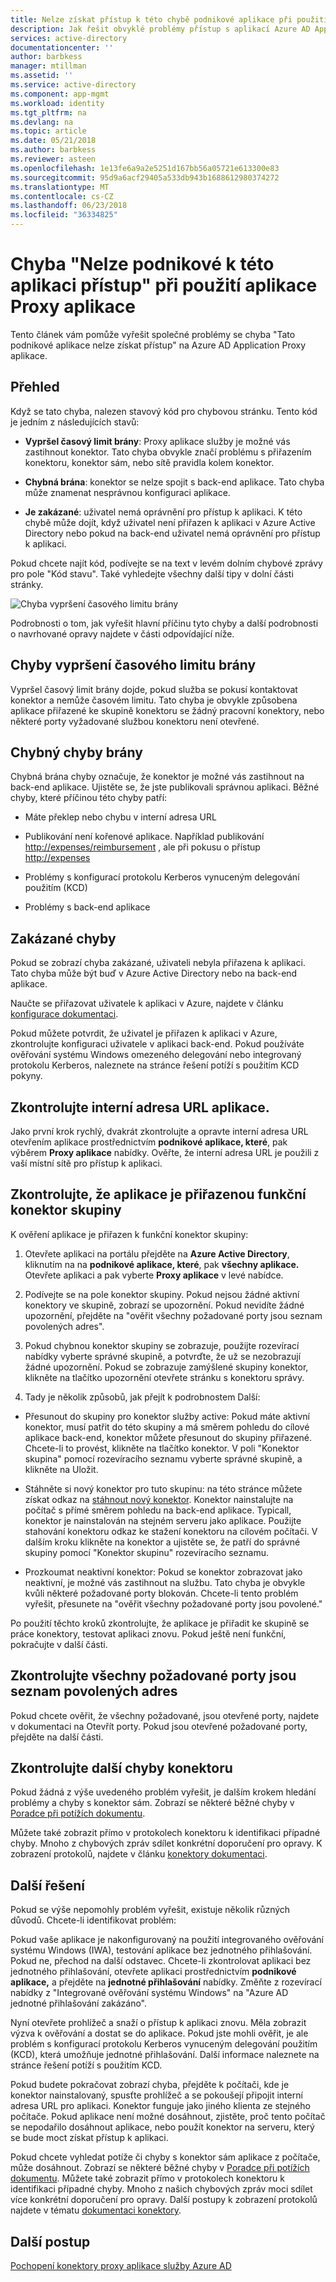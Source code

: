 ```yaml
---
title: Nelze získat přístup k této chybě podnikové aplikace při použití aplikace Proxy aplikace | Microsoft Docs
description: Jak řešit obvyklé problémy přístup s aplikací Azure AD Application Proxy.
services: active-directory
documentationcenter: ''
author: barbkess
manager: mtillman
ms.assetid: ''
ms.service: active-directory
ms.component: app-mgmt
ms.workload: identity
ms.tgt_pltfrm: na
ms.devlang: na
ms.topic: article
ms.date: 05/21/2018
ms.author: barbkess
ms.reviewer: asteen
ms.openlocfilehash: 1e13fe6a9a2e5251d167bb56a05721e613300e83
ms.sourcegitcommit: 95d9a6acf29405a533db943b1688612980374272
ms.translationtype: MT
ms.contentlocale: cs-CZ
ms.lasthandoff: 06/23/2018
ms.locfileid: "36334825"
---
```

# <a name="cant-access-this-corporate-application-error-when-using-an-application-proxy-application"></a>Chyba "Nelze podnikové k této aplikaci přístup" při použití aplikace Proxy aplikace

Tento článek vám pomůže vyřešit společné problémy se chyba "Tato podnikové aplikace nelze získat přístup" na Azure AD Application Proxy aplikace.

## <a name="overview"></a>Přehled
Když se tato chyba, nalezen stavový kód pro chybovou stránku. Tento kód je jedním z následujících stavů:

-   **Vypršel časový limit brány**: Proxy aplikace služby je možné vás zastihnout konektor. Tato chyba obvykle značí problému s přiřazením konektoru, konektor sám, nebo sítě pravidla kolem konektor.

-   **Chybná brána**: konektor se nelze spojit s back-end aplikace. Tato chyba může znamenat nesprávnou konfiguraci aplikace.

-   **Je zakázané**: uživatel nemá oprávnění pro přístup k aplikaci. K této chybě může dojít, když uživatel není přiřazen k aplikaci v Azure Active Directory nebo pokud na back-end uživatel nemá oprávnění pro přístup k aplikaci.

Pokud chcete najít kód, podívejte se na text v levém dolním chybové zprávy pro pole "Kód stavu". Také vyhledejte všechny další tipy v dolní části stránky.

   ![Chyba vypršení časového limitu brány](./media/application-proxy/connection-problem.png)

Podrobnosti o tom, jak vyřešit hlavní příčinu tyto chyby a další podrobnosti o navrhované opravy najdete v části odpovídající níže.

## <a name="gateway-timeout-errors"></a>Chyby vypršení časového limitu brány

Vypršel časový limit brány dojde, pokud služba se pokusí kontaktovat konektor a nemůže časovém limitu. Tato chyba je obvykle způsobena aplikace přiřazené ke skupině konektoru se žádný pracovní konektory, nebo některé porty vyžadované službou konektoru není otevřené.


## <a name="bad-gateway-errors"></a>Chybný chyby brány

Chybná brána chyby označuje, že konektor je možné vás zastihnout na back-end aplikace. Ujistěte se, že jste publikovali správnou aplikaci. Běžné chyby, které příčinou této chyby patří:

-   Máte překlep nebo chybu v interní adresa URL

-   Publikování není kořenové aplikace. Například publikování <http://expenses/reimbursement> , ale při pokusu o přístup <http://expenses>

-   Problémy s konfigurací protokolu Kerberos vynuceným delegování použitím (KCD)

-   Problémy s back-end aplikace

## <a name="forbidden-errors"></a>Zakázané chyby

Pokud se zobrazí chyba zakázané, uživateli nebyla přiřazena k aplikaci. Tato chyba může být buď v Azure Active Directory nebo na back-end aplikace.

Naučte se přiřazovat uživatele k aplikaci v Azure, najdete v článku [konfigurace dokumentaci](https://docs.microsoft.com/azure/active-directory/application-proxy-publish-azure-portal#add-a-test-user).

Pokud můžete potvrdit, že uživatel je přiřazen k aplikaci v Azure, zkontrolujte konfiguraci uživatele v aplikaci back-end. Pokud používáte ověřování systému Windows omezeného delegování nebo integrovaný protokolu Kerberos, naleznete na stránce řešení potíží s použitím KCD pokyny.

## <a name="check-the-applications-internal-url"></a>Zkontrolujte interní adresa URL aplikace.

Jako první krok rychlý, dvakrát zkontrolujte a opravte interní adresa URL otevřením aplikace prostřednictvím **podnikové aplikace, které**, pak výběrem **Proxy aplikace** nabídky. Ověřte, že interní adresa URL je použili z vaší místní sítě pro přístup k aplikaci.

## <a name="check-the-application-is-assigned-to-a-working-connector-group"></a>Zkontrolujte, že aplikace je přiřazenou funkční konektor skupiny

K ověření aplikace je přiřazen k funkční konektor skupiny:

1.  Otevřete aplikaci na portálu přejděte na **Azure Active Directory**, kliknutím na na **podnikové aplikace, které**, pak **všechny aplikace.** Otevřete aplikaci a pak vyberte **Proxy aplikace** v levé nabídce.

2.  Podívejte se na pole konektor skupiny. Pokud nejsou žádné aktivní konektory ve skupině, zobrazí se upozornění. Pokud nevidíte žádné upozornění, přejděte na "ověřit všechny požadované porty jsou seznam povolených adres".

3.  Pokud chybnou konektor skupiny se zobrazuje, použijte rozevírací nabídky vyberte správné skupině, a potvrďte, že už se nezobrazují žádné upozornění. Pokud se zobrazuje zamýšlené skupiny konektor, klikněte na tlačítko upozornění otevřete stránku s konektoru správy.

4.  Tady je několik způsobů, jak přejít k podrobnostem Další:

  * Přesunout do skupiny pro konektor služby active: Pokud máte aktivní konektor, musí patřit do této skupiny a má směrem pohledu do cílové aplikace back-end, konektor můžete přesunout do skupiny přiřazené. Chcete-li to provést, klikněte na tlačítko konektor. V poli "Konektor skupina" pomocí rozevíracího seznamu vyberte správné skupině, a klikněte na Uložit.

  * Stáhněte si nový konektor pro tuto skupinu: na této stránce můžete získat odkaz na [stáhnout nový konektor](https://download.msappproxy.net/Subscription/d3c8b69d-6bf7-42be-a529-3fe9c2e70c90/Connector/Download). Konektor nainstalujte na počítač s přímé směrem pohledu na back-end aplikace. Typicall, konektor je nainstalován na stejném serveru jako aplikace. Použijte stahování konektoru odkaz ke stažení konektoru na cílovém počítači. V dalším kroku klikněte na konektor a ujistěte se, že patří do správné skupiny pomocí "Konektor skupinu" rozevíracího seznamu.

  * Prozkoumat neaktivní konektor: Pokud se konektor zobrazovat jako neaktivní, je možné vás zastihnout na službu. Tato chyba je obvykle kvůli některé požadované porty blokován. Chcete-li tento problém vyřešit, přesunete na "ověřit všechny požadované porty jsou povolené."

Po použití těchto kroků zkontrolujte, že aplikace je přiřadit ke skupině se práce konektory, testovat aplikaci znovu. Pokud ještě není funkční, pokračujte v další části.

## <a name="check-all-required-ports-are-whitelisted"></a>Zkontrolujte všechny požadované porty jsou seznam povolených adres

Pokud chcete ověřit, že všechny požadované, jsou otevřené porty, najdete v dokumentaci na Otevřít porty. Pokud jsou otevřené požadované porty, přejděte na další části.

## <a name="check-for-other-connector-errors"></a>Zkontrolujte další chyby konektoru

Pokud žádná z výše uvedeného problém vyřešit, je dalším krokem hledání problémy a chyby s konektor sám. Zobrazí se některé běžné chyby v [Poradce při potížích dokumentu](https://docs.microsoft.com/azure/active-directory/active-directory-application-proxy-troubleshoot#connector-errors). 

Můžete také zobrazit přímo v protokolech konektoru k identifikaci případné chyby. Mnoho z chybových zpráv sdílet konkrétní doporučení pro opravy. K zobrazení protokolů, najdete v článku [konektory dokumentaci](manage-apps/application-proxy-connectors.md#under-the-hood).

## <a name="additional-resolutions"></a>Další řešení

Pokud se výše nepomohly problém vyřešit, existuje několik různých důvodů. Chcete-li identifikovat problém:

Pokud vaše aplikace je nakonfigurovaný na použití integrovaného ověřování systému Windows (IWA), testování aplikace bez jednotného přihlašování. Pokud ne, přechod na další odstavec. Chcete-li zkontrolovat aplikaci bez jednotného přihlašování, otevřete aplikaci prostřednictvím **podnikové aplikace,** a přejděte na **jednotné přihlašování** nabídky. Změňte z rozevírací nabídky z "Integrované ověřování systému Windows" na "Azure AD jednotné přihlašování zakázáno". 

Nyní otevřete prohlížeč a snaží o přístup k aplikaci znovu. Měla zobrazit výzva k ověřování a dostat se do aplikace. Pokud jste mohli ověřit, je ale problém s konfigurací protokolu Kerberos vynuceným delegování použitím (KCD), která umožňuje jednotné přihlašování. Další informace naleznete na stránce řešení potíží s použitím KCD.

Pokud budete pokračovat zobrazí chyba, přejděte k počítači, kde je konektor nainstalovaný, spusťte prohlížeč a se pokoušejí připojit interní adresa URL pro aplikaci. Konektor funguje jako jiného klienta ze stejného počítače. Pokud aplikace není možné dosáhnout, zjistěte, proč tento počítač se nepodařilo dosáhnout aplikace, nebo použít konektor na serveru, který se bude moct získat přístup k aplikaci.

Pokud chcete vyhledat potíže či chyby s konektor sám aplikace z počítače, může dosáhnout. Zobrazí se některé běžné chyby v [Poradce při potížích dokumentu](manage-apps/application-proxy-troubleshoot.md#connector-errors). Můžete také zobrazit přímo v protokolech konektoru k identifikaci případné chyby. Mnoho z našich chybových zpráv moci sdílet více konkrétní doporučení pro opravy. Další postupy k zobrazení protokolů najdete v tématu [dokumentaci konektory](manage-apps/application-proxy-connectors.md#under-the-hood).

## <a name="next-steps"></a>Další postup
[Pochopení konektory proxy aplikace služby Azure AD](manage-apps/application-proxy-connectors.md)
